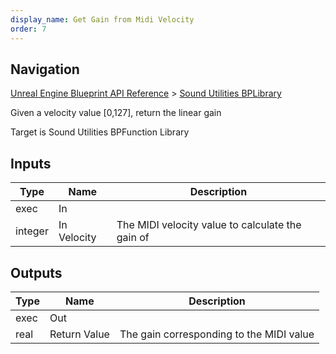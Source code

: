 ```yaml
---
display_name: Get Gain from Midi Velocity
order: 7
---
```

## Navigation

[Unreal Engine Blueprint API Reference](https://dev.epicgames.com/documentation/en-us/unreal-engine/BlueprintAPI) > [Sound Utilities BPLibrary](https://dev.epicgames.com/documentation/en-us/unreal-engine/BlueprintAPI/SoundUtilitiesBPLibrary)

Given a velocity value \[0,127\], return the linear gain

Target is Sound Utilities BPFunction Library

## Inputs

| Type | Name | Description |
| --- | --- | --- |
| exec | In |  |
| integer | In Velocity | The MIDI velocity value to calculate the gain of |

## Outputs

| Type | Name | Description |
| --- | --- | --- |
| exec | Out |  |
| real | Return Value | The gain corresponding to the MIDI value |
